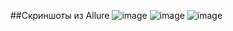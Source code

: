 ##Скриншоты из Allure
![image](https://github.com/user-attachments/assets/152d73b6-7998-4e1f-b317-dc1834e275f9)
![image](https://github.com/user-attachments/assets/84ea28fd-fde4-427e-a795-23b946832b86)
![image](https://github.com/user-attachments/assets/dbe75162-3e4e-444a-9f0b-a58289875428)
